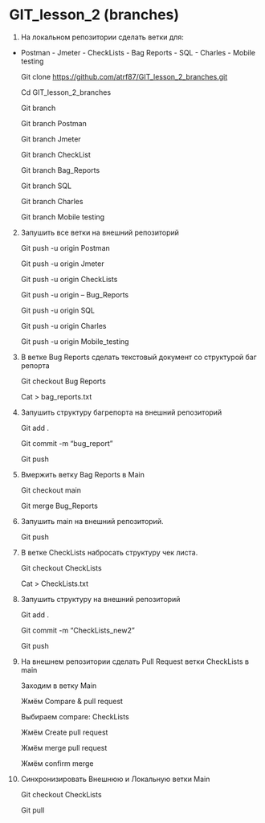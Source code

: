 # GIT_lesson_2 (branches)
1. На локальном репозитории сделать ветки для:  
- Postman - Jmeter - CheckLists - Bag Reports - SQL - Charles - Mobile testing  

    Git clone https://github.com/atrf87/GIT_lesson_2_branches.git
    
    Cd GIT_lesson_2_branches
    
    Git branch
    
    Git branch Postman
    
    Git branch Jmeter
    
    Git branch CheckList
    
    Git branch Bag_Reports
    
    Git branch SQL
    
    Git branch Charles
    
    Git branch Mobile testing  
    
2. Запушить все ветки на внешний репозиторий 

    Git push -u origin Postman
    
    Git push -u origin Jmeter
    
    Git push -u origin CheckLists
    
    Git push -u origin – Bug_Reports
    
    Git push -u origin SQL
    
    Git push -u origin Charles
    
  	Git push -u origin Mobile_testing 
    
3. В ветке Bug Reports сделать текстовый документ со структурой баг репорта  

    Git checkout Bug Reports
    
    Cat > bag_reports.txt
    
4. Запушить структуру багрепорта на внешний репозиторий  

    Git add .
    
    Git commit -m “bug_report”

    Git push
    
5. Вмержить ветку Bag Reports в Main  

    Git checkout main
    
    Git merge Bug_Reports
    
6. Запушить main на внешний репозиторий.

    Git push
    
7. В ветке CheckLists набросать структуру чек листа.  

    Git checkout CheckLists
    
    Cat > CheckLists.txt
    
8. Запушить структуру на внешний репозиторий
  
    Git add .
    
    Git commit -m “CheckLists_new2”
    
    Git push
    
9. На внешнем репозитории сделать Pull Request ветки CheckLists в main  

    Заходим в ветку Main
    
    Жмём Compare & pull request
    
    Выбираем compare: CheckLists
    
    Жмём Create pull request
    
    Жмём merge pull request
    
    Жмём confirm merge
    
10. Синхронизировать Внешнюю и Локальную ветки Main

    Git checkout CheckLists
    
   	Git pull
